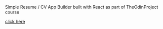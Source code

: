 Simple Resume / CV App Builder built with React as part of TheOdinProject course

<a href=https://cv-app-theodinproject-cana15.netlify.app> click here </a>
